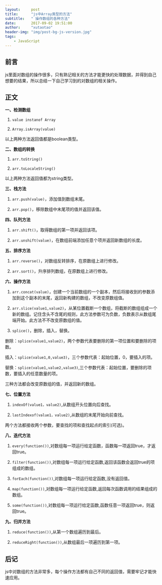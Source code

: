 ```yaml
---
layout:     post
title:      "js中Array类型的方法"
subtitle:   " 操作数组的各种方法"
date:       2017-09-02 19:51:00
author:     "xutaotao"
header-img: "img/post-bg-js-version.jpg"
tags:
    - JavaScript
---
```



## 前言 ##

js里面对数组的操作很多，只有熟记相关的方法才能更快的处理数据，并得到自己想要的结果，所以总结一下自己学习到的对数组的相关操作。

## 正文 ##

**一、检测数组**

1. `value instanof Array`

2. `Array.isArray(value)`

以上两种方法返回值都是boolean类型。

**二、数组的转换**

1. `arr.toString()`

2. `arr.toLocaleString()`

以上两种方法返回值都为string类型。

**三、栈方法**

1. `arr.push(value)`，添加值到数组末尾。

2. `arr.pop()`，移除数组中末尾项的值并返回该值。

**四、队列方法**

1. `arr.shift()`，取得数组的第一项并返回该项。

2. `arr.unshift(value)`，在数组前端添加任意个项并返回新数组的长度。

**五、排序方法**

1. `arr.reverse()`，对数组反转排序，在原数组上进行修改。

2. `arr.sort()`，升序排列数组，在原数组上进行修改。

**六、操作方法**

1. `arr.concat(value)`，创建一个当前数组的一个副本，然后将接收到的参数添加到这个副本的末尾，返回新构建的数组，不改变原数组值。

2. `arr.slice(value1,value2)`，从某位置截断一个数组，将截断的数组组成一个新的数组。记住含头不含尾的规则，此方法参数可为负数，负数表示从数组尾端开始。此方法不不改变原数组的值。

3. `splice()`，删除，插入，替换。

删除：`splice(value1,value2)`，两个参数代表要删除的第一项位置和要删除的项数。

插入：`splice(value1,0,value3)`，三个参数代表：起始位置，0，要插入的项。

替换：`splice(value1,value2,value3)`,三个参数代表：起始位置，要删除的项数，要插入的任意数量的项。

三种方法都会改变原数组的值，并返回新的数组。

**七、位置方法**

1. `indexOf(value1，value2)`,从数组开头位置向后查找。

2. `lastIndexof(value1，value2)`,从数组的末尾开始向前查找。

两个方法都接收两个参数，要查找的项和查找起点的索引(可选)。

**八、迭代方法**

1. `every(function())`,对数组每一项运行给定函数，函数每一项返回true，才返回true。

2. `filter(function())`,对数组每一项运行给定函数,返回该函数会返回true的项组成的数组。

3. `forEach(function())`,对数组每一项运行给定函数,没有返回值。

4. `map(function())`,对数组每一项运行给定函数,返回每次函数调用的结果组成的数组。

5. `some(function())`,对数组每一项运行给定函数,函数任意一项返回true，则返回true。

**九、归并方法**

1. `reduce(function())`,从第一个数组遍历到最后。

2. `reduceRight(function())`,从数组最后一项遍历到第一项。

## 后记 ##

js中对数组的方法非常多，每个操作方法都有自己不同的返回值，需要牢记才能快速应用。